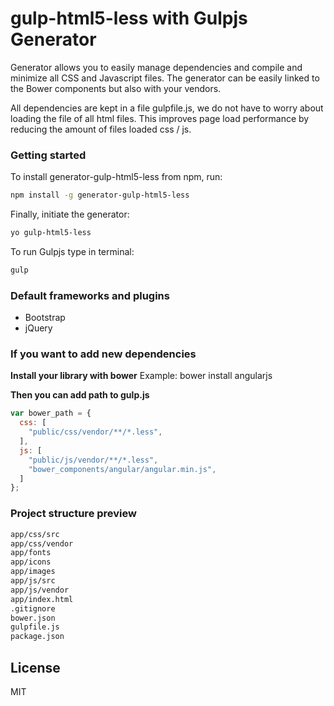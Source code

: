 # gulp-html5-less with Gulpjs Generator

Generator allows you to easily manage dependencies and compile and minimize all CSS and Javascript files. The generator can be easily linked to the Bower components but also with your vendors.

All dependencies are kept in a file gulpfile.js, we do not have to worry about loading the file of all html files. This improves page load performance by reducing the amount of files loaded css / js.

### Getting started

To install generator-gulp-html5-less from npm, run:

```bash
npm install -g generator-gulp-html5-less
```

Finally, initiate the generator:

```bash
yo gulp-html5-less
```

To run Gulpjs type in terminal:
```bash
gulp
```

### Default frameworks and plugins
- Bootstrap
- jQuery

### If you want to add new dependencies

**Install your library with bower**
Example: bower install angularjs

**Then you can add path to gulp.js**
```javascript
var bower_path = {  
  css: [
    "public/css/vendor/**/*.less",
  ],
  js: [
    "public/js/vendor/**/*.less",
    "bower_components/angular/angular.min.js",
  ]
};
```

### Project structure preview

```bash
app/css/src
app/css/vendor
app/fonts
app/icons
app/images
app/js/src
app/js/vendor
app/index.html
.gitignore
bower.json
gulpfile.js
package.json
```

## License

MIT
